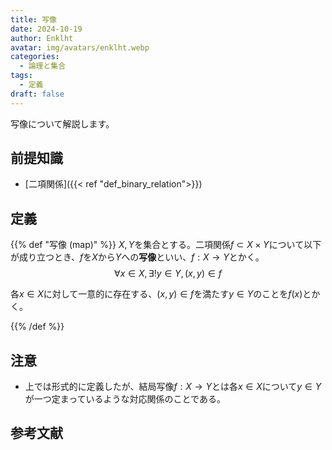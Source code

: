 ```yaml
---
title: 写像
date: 2024-10-19
author: Enklht
avatar: img/avatars/enklht.webp
categories:
  - 論理と集合
tags:
  - 定義
draft: false
---
```


写像について解説します。

<!--more-->

## 前提知識

- [二項関係]({{< ref "def_binary_relation">}})

## 定義

{{% def "写像 (map)" %}}
$X, Y$を集合とする。二項関係$f \subset X \times Y$について以下が成り立つとき、$f$を$X$から$Y$への**写像**といい、$f: X \to Y$とかく。
$$\forall x \in X, \exists! y \in Y, (x, y) \in f$$

各$x \in X$に対して一意的に存在する、$(x, y) \in f$を満たす$y \in Y$のことを$f(x)$とかく。

{{% /def %}}

## 注意

- 上では形式的に定義したが、結局写像$f: X \to Y$とは各$x \in X$について$y \in Y$が一つ定まっているような対応関係のことである。

## 参考文献
